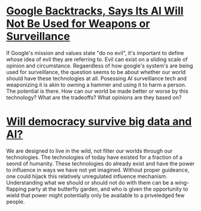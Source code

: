 # [Google Backtracks, Says Its AI Will Not Be Used for Weapons or Surveillance](https://gizmodo.com/in-reversal-google-says-its-ai-will-not-be-used-for-we-1826649327)

If Google's mission and values state "do no evil", it's important to define whose idea of evil they are referring to. Evil can exist on a sliding scale of opinion and circumstance. Regaerdless of how google's system's are being used for surveillance, the question seems to be about whether our world should have these technologies at all. Posessing AI surveillance tech and weaponizing it is akin to owning a hammer and using it to harm a person. The potential is there. How can our world be made better or worse by this technology? What are the tradeoffs? What opinions are they based on? 


# [Will democracy survive big data and AI?](https://www.scientificamerican.com/article/will-democracy-survive-big-data-and-artificial-intelligence/)

 We are designed to live in the wild, not filter our worlds through our technologies. The technologies of today have existed for a fraction of a seond of humanity. These technologies do already exist and have the power to influence in ways we have not yet imagined. Without proper guideance, one could hijack this relatively unregulated influence mechanism. Understanding what we should or should not do with them can be a wing-flapping party at the butterfly garden, and who is given the opportunity to wield that power might potentially only be available to a priveledged few people.